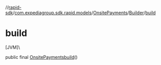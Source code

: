 //[rapid-sdk](../../../../index.md)/[com.expediagroup.sdk.rapid.models](../../index.md)/[OnsitePayments](../index.md)/[Builder](index.md)/[build](build.md)

# build

[JVM]\

public final [OnsitePayments](../index.md)[build](build.md)()
